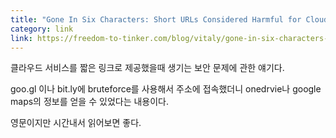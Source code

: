 ```yaml
---
title: "Gone In Six Characters: Short URLs Considered Harmful for Cloud Services"
category: link
link: https://freedom-to-tinker.com/blog/vitaly/gone-in-six-characters-short-urls-considered-harmful-for-cloud-services/
---
```


클라우드 서비스를 짧은 링크로 제공했을때 생기는 보안 문제에 관한 얘기다.

goo.gl 이나 bit.ly에 bruteforce를 사용해서 주소에 접속했더니 onedrvie나 google maps의 정보를 얻을 수 있었다는 내용이다.

영문이지만 시간내서 읽어보면 좋다.
